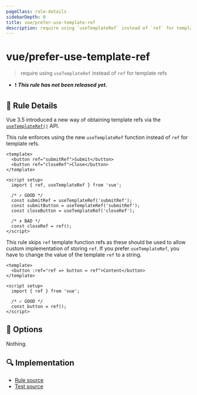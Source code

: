 ```yaml
---
pageClass: rule-details
sidebarDepth: 0
title: vue/prefer-use-template-ref
description: require using `useTemplateRef` instead of `ref` for template refs
---
```


# vue/prefer-use-template-ref

> require using `useTemplateRef` instead of `ref` for template refs

- :exclamation: <badge text="This rule has not been released yet." vertical="middle" type="error"> _**This rule has not been released yet.**_ </badge>

## :book: Rule Details

Vue 3.5 introduced a new way of obtaining template refs via
the [`useTemplateRef()`](https://vuejs.org/guide/essentials/template-refs.html#accessing-the-refs) API.

This rule enforces using the new `useTemplateRef` function instead of `ref` for template refs.

<eslint-code-block :rules="{'vue/prefer-use-template-ref': ['error']}">

```vue
<template>
  <button ref="submitRef">Submit</button>
  <button ref="closeRef">Close</button>
</template>

<script setup>
  import { ref, useTemplateRef } from 'vue';

  /* ✓ GOOD */
  const submitRef = useTemplateRef('submitRef');
  const submitButton = useTemplateRef('submitRef');
  const closeButton = useTemplateRef('closeRef');

  /* ✗ BAD */
  const closeRef = ref();
</script>
```

</eslint-code-block>

This rule skips `ref` template function refs as these should be used to allow custom implementation of storing `ref`. If you prefer
`useTemplateRef`, you have to change the value of the template `ref` to a string. 

<eslint-code-block :rules="{'vue/prefer-use-template-ref': ['error']}">

```vue
<template>
  <button :ref="ref => button = ref">Content</button>
</template>

<script setup>
  import { ref } from 'vue';
  
  /* ✓ GOOD */
  const button = ref();
</script>
```

</eslint-code-block>

## :wrench: Options

Nothing.

## :mag: Implementation

- [Rule source](https://github.com/vuejs/eslint-plugin-vue/blob/master/lib/rules/prefer-use-template-ref.js)
- [Test source](https://github.com/vuejs/eslint-plugin-vue/blob/master/tests/lib/rules/prefer-use-template-ref.js)
